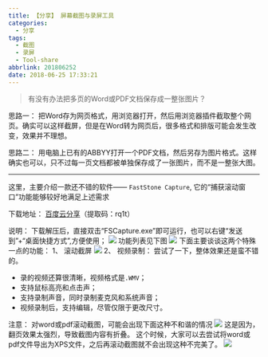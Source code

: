```yaml
---
title: 【分享】 屏幕截图与录屏工具
categories:
  - 分享
tags:
  - 截图
  - 录屏
  - Tool-share
abbrlink: 201806252
date: 2018-06-25 17:33:21
---
```


> 有没有办法把多页的Word或PDF文档保存成一整张图片？

思路一：
把Word存为网页格式，用浏览器打开，然后用浏览器插件截取整个网页。确实可以这样截屏，但是在Word转为网页后，很多格式和排版可能会发生改变，效果并不理想。

思路二：
用电脑上已有的ABBYY打开一个PDF文档，然后另存为图片格式。这样确实也可以，只不过每一页文档都被单独保存成了一张图片，而不是一整张大图。

---

这里，主要介绍一款还不错的软件—— `FastStone Capture`, 它的“捕获滚动窗口”功能能够较好地满足上述需求

下载地址：
[百度云分享](https://pan.baidu.com/s/1umdpPUR95f48bOXhrBPDlQ)（提取码：rq1t）

说明：
下载解压后，直接双击“FSCapture.exe”即可运行，也可以右键“发送到”+“桌面快捷方式”,方便使用；
![](http://p7n85i5tr.bkt.clouddn.com/zhouie/img/jt&lp/1.png)
功能列表见下图
![](http://p7n85i5tr.bkt.clouddn.com/zhouie/img/jt&lp/2.png)
下面主要谈谈这两个特殊一点的功能：
1、 滚动截屏
![](http://p7n85i5tr.bkt.clouddn.com/zhouie/img/jt&lp/3.gif)
2、 视频录制：
尝试了一下，整体效果还是蛮不错的。
* 录的视频还算很清晰，视频格式是`.WMV`；
* 支持鼠标高亮和点击声；
* 支持录制声音，同时录制麦克风和系统声音；
* 视频录制后，支持编辑，尽管仅限于更改尺寸。

注意：
对word或pdf滚动截图，可能会出现下面这种不和谐的情况
![](http://p7n85i5tr.bkt.clouddn.com/zhouie/img/jt&lp/4.png)
这是因为，翻页效果太强烈，导致截图内容有折叠。
这个时候，大家可以去尝试将word或pdf文件导出为XPS文件，之后再滚动截图就不会出现这种不完美了。
![](http://p7n85i5tr.bkt.clouddn.com/zhouie/img/jt&lp/5.png)


